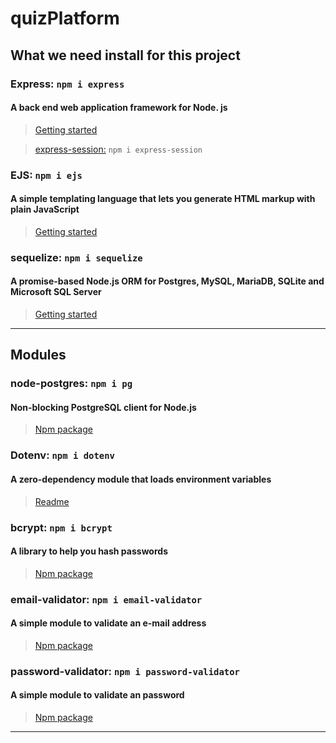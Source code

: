 # quizPlatform

## What we need install for this project

### Express: ```npm i express```
#### A back end web application framework for Node. js
> [Getting started](https://expressjs.com/en/starter/installing.html)

>[express-session:](https://www.npmjs.com/package/express-session) ```npm i express-session```

### EJS: ```npm i ejs```
#### A simple templating language that lets you generate HTML markup with plain JavaScript
> [Getting started](https://ejs.co/#install)

### sequelize: ```npm i sequelize```
#### A promise-based Node.js ORM for Postgres, MySQL, MariaDB, SQLite and Microsoft SQL Server
> [Getting started](https://sequelize.org/)
---
## Modules

### node-postgres: ```npm i pg```
#### Non-blocking PostgreSQL client for Node.js
> [Npm package](https://www.npmjs.com/package/pg)

### Dotenv: ```npm i dotenv```
#### A zero-dependency module that loads environment variables
> [Readme](https://github.com/motdotla/dotenv#readme)

### bcrypt: ```npm i bcrypt```
#### A library to help you hash passwords
> [Npm package](https://www.npmjs.com/package/bcrypt)

### email-validator: ```npm i email-validator```
#### A simple module to validate an e-mail address
> [Npm package](https://www.npmjs.com/package/email-validator)

### password-validator: ```npm i password-validator```
#### A simple module to validate an password
> [Npm package](https://www.npmjs.com/package/password-validator)

---
